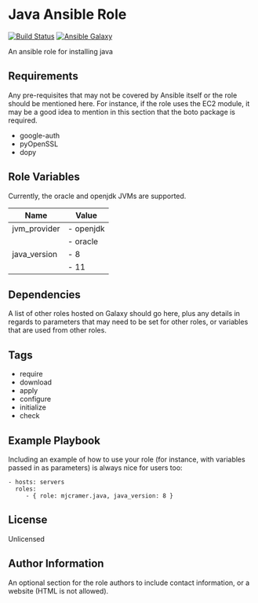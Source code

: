 Java Ansible Role
=================
[![Build Status](https://travis-ci.org/mjcramer/ansible-role-java.svg?branch=master)](https://travis-ci.org/mjcramer/ansible-role-java) [![Ansible Galaxy](https://img.shields.io/badge/ansible--galaxy-mjcramer.java-blue.svg)](https://galaxy.ansible.com/mjcramer/java/) 

An ansible role for installing java

Requirements
------------

Any pre-requisites that may not be covered by Ansible itself or the role should be mentioned here. For instance, if the role uses the EC2 module, it may be a good idea to mention in this section that the boto package is required.

- google-auth
- pyOpenSSL
- dopy

Role Variables
--------------

Currently, the oracle and openjdk JVMs are supported. 

| Name | Value |
| --- | --- |
| jvm_provider | - openjdk | 
| | - oracle |
| java_version | - 8 |
| | - 11 |


Dependencies
------------

A list of other roles hosted on Galaxy should go here, plus any details in regards to parameters that may need to be set for other roles, or variables that are used from other roles.

Tags
----
- require
- download
- apply
- configure
- initialize
- check


Example Playbook
----------------

Including an example of how to use your role (for instance, with variables passed in as parameters) is always nice for users too:

    - hosts: servers
      roles:
         - { role: mjcramer.java, java_version: 8 }

License
-------

Unlicensed

Author Information
------------------

An optional section for the role authors to include contact information, or a website (HTML is not allowed).
